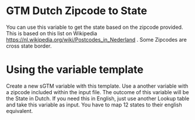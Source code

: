 # GTM Dutch Zipcode to State
You can use this variable to get the state based on the zipcode provided. This is based on this list on Wikipedia https://nl.wikipedia.org/wiki/Postcodes_in_Nederland . Some Zipcodes are cross state border.

# Using the variable template
Create a new sGTM variable with this template. Use a another variable with a zipcode included within the input file. The outcome of this variable will be the State in Dutch. If you need this in English, just use another Lookup table and take this variable as input. You have to map 12 states to their english equivalent.
